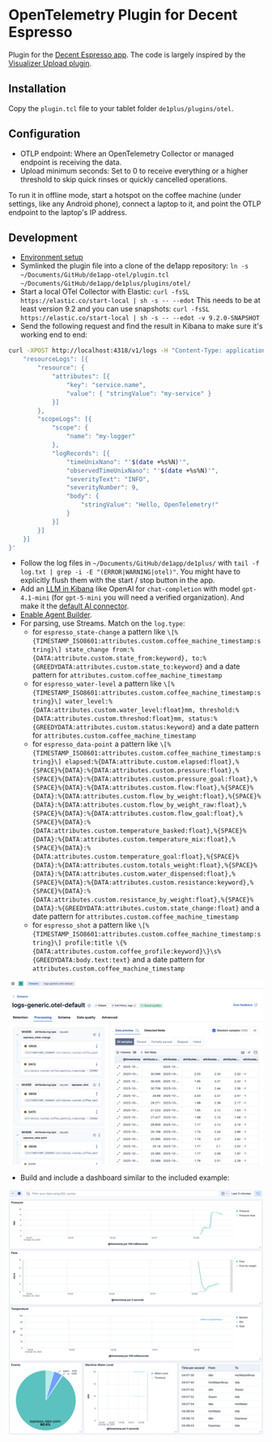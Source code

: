 # OpenTelemetry Plugin for Decent Espresso

Plugin for the [Decent Espresso app](https://github.com/decentespresso/de1app). The code is largely inspired by the [Visualizer Upload plugin](https://github.com/decentespresso/de1app/blob/main/de1plus/plugins/visualizer_upload/plugin.tcl).


## Installation

Copy the `plugin.tcl` file to your tablet folder `de1plus/plugins/otel`.


## Configuration

* OTLP endpoint: Where an OpenTelemetry Collector or managed endpoint is receiving the data.
* Upload minimum seconds: Set to 0 to receive everything or a higher threshold to skip quick rinses or quickly cancelled operations.

To run it in offline mode, start a hotspot on the coffee machine (under settings, like any Android phone), connect a laptop to it, and point the OTLP endpoint to the laptop's IP address.


## Development

* [Environment setup](https://github.com/decentespresso/de1app/blob/main/documentation/de1_app_plugin_development_overview.md#set-up-your-development-environment)
* Symlinked the plugin file into a clone of the de1app repository: `ln -s ~/Documents/GitHub/de1app-otel/plugin.tcl
~/Documents/GitHub/de1app/de1plus/plugins/otel/`
* Start a local OTel Collector with Elastic: `curl -fsSL https://elastic.co/start-local | sh -s -- --edot`
  This needs to be at least version 9.2 and you can use snapshots: `curl -fsSL https://elastic.co/start-local | sh -s -- --edot -v 9.2.0-SNAPSHOT`
* Send the following request and find the result in Kibana to make sure it's working end to end:

```sh
curl -XPOST http://localhost:4318/v1/logs -H "Content-Type: application/json" -d '{
    "resourceLogs": [{
        "resource": {
            "attributes": [{
                "key": "service.name",
                "value": { "stringValue": "my-service" }
            }]
        },
        "scopeLogs": [{
            "scope": {
                "name": "my-logger"
            },
            "logRecords": [{
                "timeUnixNano": "'$(date +%s%N)'",
                "observedTimeUnixNano": "'$(date +%s%N)'",
                "severityText": "INFO",
                "severityNumber": 9,
                "body": {
                    "stringValue": "Hello, OpenTelemetry!"
                }
            }]
        }]
    }]
}'
```

* Follow the log files in `~/Documents/GitHub/de1app/de1plus/` with `tail -f log.txt | grep -i -E "(ERROR|WARNING|otel)"`. You might have to explicitly flush them with the start / stop button in the app.
* Add an [LLM in Kibana](http://localhost:5601/app/management/insightsAndAlerting/triggersActionsConnectors/connectors) like OpenAI for `chat-completion` with model `gpt-4.1-mini` (for `gpt-5-mini` you will need a verified organization). And make it the [default AI connector](http://localhost:5601/app/management/ai/genAiSettings).
* [Enable Agent Builder](http://localhost:5601/app/management/ai/agentBuilder).
* For parsing, use Streams. Match on the `log.type`:
  * for `espresso_state-change` a pattern like `\[%{TIMESTAMP_ISO8601:attributes.custom.coffee_machine_timestamp:string}\] state_change from:%{DATA:attribute.custom.state_from:keyword}, to:%{GREEDYDATA:attributes.custom.state_to:keyword}` and a date pattern for `attributes.custom.coffee_machine_timestamp`
  * for `espresso_water-level` a pattern like `\[%{TIMESTAMP_ISO8601:attributes.custom.coffee_machine_timestamp:string}\] water_level:%{DATA:attributes.custom.water_level:float}mm, threshold:%{DATA:attributes.custom.threshod:float}mm, status:%{GREEDYDATA:attributes.custom.status:keyword}` and a date pattern for `attributes.custom.coffee_machine_timestamp`
  * for `espresso_data-point` a pattern like `\[%{TIMESTAMP_ISO8601:attributes.custom.coffee_machine_timestamp:string}\] elapsed:%{DATA:attribute.custom.elapsed:float},%{SPACE}%{DATA}:%{DATA:attributes.custom.pressure:float},%{SPACE}%{DATA}:%{DATA:attributes.custom.pressure_goal:float},%{SPACE}%{DATA}:%{DATA:attributes.custom.flow:float},%{SPACE}%{DATA}:%{DATA:attributes.custom.flow_by_weight:float},%{SPACE}%{DATA}:%{DATA:attributes.custom.flow_by_weight_raw:float},%{SPACE}%{DATA}:%{DATA:attributes.custom.flow_goal:float},%{SPACE}%{DATA}:%{DATA:attributes.custom.temperature_basked:float},%{SPACE}%{DATA}:%{DATA:attributes.custom.temperature_mix:float},%{SPACE}%{DATA}:%{DATA:attributes.custom.temperature_goal:float},%{SPACE}%{DATA}:%{DATA:attributes.custom.totals_weight:float},%{SPACE}%{DATA}:%{DATA:attributes.custom.water_dispensed:float},%{SPACE}%{DATA}:%{DATA:attributes.custom.resistance:keyword},%{SPACE}%{DATA}:%{DATA:attributes.custom.resistance_by_weight:float},%{SPACE}%{DATA}:%{GREEDYDATA:attributes.custom.state_change:float}` and a date pattern for `attributes.custom.coffee_machine_timestamp`
  * for `espresso_shot` a pattern like `\[%{TIMESTAMP_ISO8601:attributes.custom.coffee_machine_timestamp:string}\] profile:title \{%{DATA:attributes.custom.coffee_profile:keyword}\}\s%{GREEDYDATA:body.text:text}` and a date pattern for `attributes.custom.coffee_machine_timestamp`

![Streams Example](images/streams-example.png)

* Build and include a dashboard similar to the included example:

![Dashboard Example](images/dashboard-example.png)
